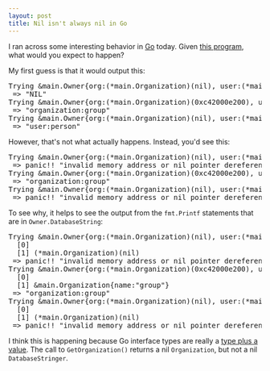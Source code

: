 ```yaml
---
layout: post
title: Nil isn't always nil in Go
---
```


I ran across some interesting behavior in [Go](https://golang.org/) today.
Given [this program](https://gist.github.com/spraints/7fa7f93366b6cdfffe30e4e5232adb02), what would you expect to happen?

<script src="https://gist.github.com/spraints/7fa7f93366b6cdfffe30e4e5232adb02.js"></script>

My first guess is that it would output this:

<pre>
Trying &main.Owner{org:(*main.Organization)(nil), user:(*main.User)(nil)}
 => "NIL"
Trying &main.Owner{org:(*main.Organization)(0xc42000e200), user:(*main.User)(nil)}
 => "organization:group"
Trying &main.Owner{org:(*main.Organization)(nil), user:(*main.User)(0xc42000e250)}
 => "user:person"
</pre>

However, that's not what actually happens. Instead, you'd see this:

<pre>
Trying &main.Owner{org:(*main.Organization)(nil), user:(*main.User)(nil)}
 => panic!! "invalid memory address or nil pointer dereference"
Trying &main.Owner{org:(*main.Organization)(0xc42000e200), user:(*main.User)(nil)}
 => "organization:group"
Trying &main.Owner{org:(*main.Organization)(nil), user:(*main.User)(0xc42000e250)}
 => panic!! "invalid memory address or nil pointer dereference"
</pre>

To see why, it helps to see the output from the `fmt.Printf` statements that are in `Owner.DatabaseString`:

<pre>
Trying &main.Owner{org:(*main.Organization)(nil), user:(*main.User)(nil)}
  [0] <nil>
  [1] (*main.Organization)(nil)
 => panic!! "invalid memory address or nil pointer dereference"
Trying &main.Owner{org:(*main.Organization)(0xc42000e200), user:(*main.User)(nil)}
  [0] <nil>
  [1] &main.Organization{name:"group"}
 => "organization:group"
Trying &main.Owner{org:(*main.Organization)(nil), user:(*main.User)(0xc42000e250)}
  [0] <nil>
  [1] (*main.Organization)(nil)
 => panic!! "invalid memory address or nil pointer dereference"
</pre>

I think this is happening because Go interface types are really a [type plus a value](https://golang.org/doc/faq#nil_error). The call to `GetOrganization()` returns a nil `Organization`, but not a nil `DatabaseStringer`.
